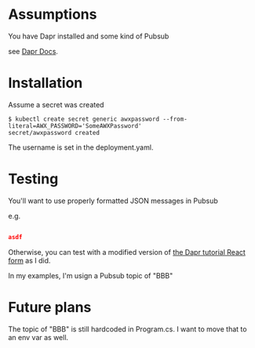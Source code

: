 

# Assumptions

You have Dapr installed and some kind of Pubsub

see [Dapr Docs](https://docs.dapr.io/developing-applications/building-blocks/pubsub/howto-publish-subscribe/#step-1-setup-the-pubsub-component).


# Installation

Assume a secret was created
```
$ kubectl create secret generic awxpassword --from-literal=AWX_PASSWORD='SomeAWXPassword'
secret/awxpassword created
```

The username is set in the deployment.yaml.

# Testing

You'll want to use properly formatted JSON messages in Pubsub

e.g.
```json

asdf

```

Otherwise, you can test with a modified version of [the Dapr tutorial React form](https://github.com/dapr/quickstarts/tree/master/tutorials/pub-sub/react-form) as I did.

In my examples, I'm usign a Pubsub topic of "BBB"

# Future plans

The topic of "BBB" is still hardcoded in Program.cs. I want to move that to an env var as well.